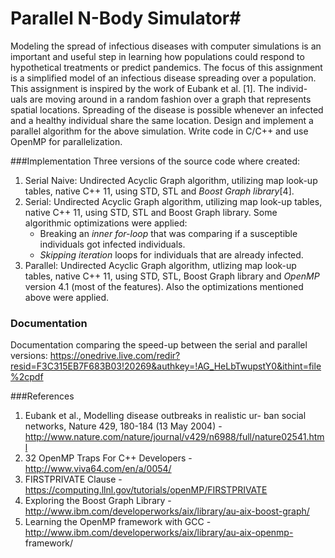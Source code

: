 # Parallel N-Body Simulator#

Modeling the spread of infectious diseases with computer simulations is
an important and useful step in learning how populations could respond to
hypothetical treatments or predict pandemics.  The focus of this assignment
is  a  simplified  model  of  an  infectious  disease  spreading  over  a  population.
This assignment is inspired by the work of Eubank et al.  [1].  The individ-
uals  are  moving  around  in  a  random  fashion  over  a  graph  that  represents
spatial locations.  Spreading of the disease is possible whenever an infected
and a healthy individual share the same location.
Design  and  implement  a  parallel  algorithm  for  the  above  simulation.
Write code in C/C++ and use OpenMP for parallelization.

###Implementation
Three versions of the source code where created:

1. Serial Naive:  Undirected Acyclic Graph algorithm, utilizing map look-up tables, native C++ 11, using STD, STL and *Boost Graph library*[4].
2. Serial:   Undirected  Acyclic  Graph  algorithm,  utilizing  map  look-up tables, native C++ 11, using STD, STL and Boost Graph library. Some algorithmic optimizations were applied:
	- Breaking  an  *inner for-loop*  that  was  comparing  if  a  susceptible individuals got infected individuals.
	- *Skipping iteration* loops for individuals that are already infected.
3. Parallel:  Undirected  Acyclic  Graph  algorithm,  utlizing  map  look-up tables,  native C++  11, using  STD,  STL, Boost  Graph library and *OpenMP*  version  4.1 (most  of  the  features).   Also  the  optimizations mentioned above were applied.

### Documentation
Documentation comparing the speed-up between the serial and parallel versions: https://onedrive.live.com/redir?resid=F3C315EB7F683B03!20269&authkey=!AG_HeLbTwupstY0&ithint=file%2cpdf

###References
1. Eubank et al., Modelling disease outbreaks in realistic ur- ban social networks, Nature 429, 180-184 (13 May 2004) - http://www.nature.com/nature/journal/v429/n6988/full/nature02541.html
2. 32 OpenMP Traps For C++ Developers - http://www.viva64.com/en/a/0054/
3. FIRSTPRIVATE Clause - https://computing.llnl.gov/tutorials/openMP/FIRSTPRIVATE
4. Exploring the Boost Graph Library - http://www.ibm.com/developerworks/aix/library/au-aix-boost-graph/
5. Learning the OpenMP framework with GCC - http://www.ibm.com/developerworks/aix/library/au-aix-openmp- framework/